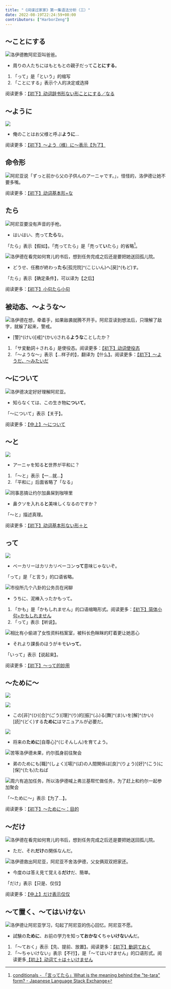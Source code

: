 ```yaml
---
title: "《间谍过家家》第一集语法分析（三）"
date: 2022-08-19T22:24:59+08:00
contributors: ["HarborZeng"]
---
```


## ～ことにする

![洛伊德教阿尼亚叫爸爸。](https://tellyouwhat-static-1251995834.cos.ap-chongqing.myqcloud.com/images/image-20220816225247133.png)

- 周りの人たちにはもともとの親子だって**ことにする**。

1. 「って」是「という」的缩写
2. 「ことにする」表示个人的决定或选择

阅读更多：[【初下】动词辞书形ない形ことにする／なる](/grammar/xbr-p2/动词辞书形ない形ことにするなる/)

## ～ように

![](https://tellyouwhat-static-1251995834.cos.ap-chongqing.myqcloud.com/images/image-20220816231224239.png)

- 俺のことはお父様と呼ぶ**ように**...

阅读更多：[【初下】～よう（様）に～表示【为了】](/grammar/xbr-p2/よう様に/)

## 命令形

![阿尼亚说「ずっと前から父の子供んのアーニャです。」，怪怪的，洛伊德让她不要多嘴。](https://tellyouwhat-static-1251995834.cos.ap-chongqing.myqcloud.com/images/image-20220816231629696.png)

阅读更多：[【初下】动词基本形+な](/grammar/xbr-p2/动词基本形+な/)

## たら

![阿尼亚要没有声音的手枪。](https://tellyouwhat-static-1251995834.cos.ap-chongqing.myqcloud.com/images/image-20220819222553210.png)

- はいはい、売って**たら**な。

「たら」表示【假如】。「売ってたら」是「売って**い**たら」的省略[^1]。

![洛伊德在看完如何育儿的书后，想到任务完成之后还是要把她送回孤儿院。](https://tellyouwhat-static-1251995834.cos.ap-chongqing.myqcloud.com/images/image-20220820142600556.png)

- どうせ、任務が終わっ**たら**[孤児院]^(こじいん)へ[戻]^(もど)す。

「たら」表示【确定条件】，可以译为【之后】

阅读更多：[【初下】小句たら小句](/grammar/xbr-p2/小句たら小句/)

[^1]: [conditionals - 「言ってたら」What is the meaning behind the "te-tara" form? - Japanese Language Stack Exchange](https://japanese.stackexchange.com/questions/33990/言ってたら-what-is-the-meaning-behind-the-te-tara-form)

## 被动态、～ような～

![洛伊德在想，牵着手，如果敌袭就腾不开手。阿尼亚读到想法后，只理解了敌字，就躲了起来，警戒。](https://tellyouwhat-static-1251995834.cos.ap-chongqing.myqcloud.com/images/image-20220819225604835.png)

- [警]^(けい)[戒]^(かい)される**ような**ことしたか？

1. 「サ変動詞＋される」是使役态。阅读更多：[【初下】动词使役态](/grammar/xbr-p2/动词使役态/)
2. 「～ような～」表示【...样子的】，翻译为【什么】。阅读更多：[【初下】～ようだ、～みたいだ](/grammar/xbr-p2/ようだみたいだ/)

## ～について

![洛伊德决定好好理解阿尼亚。](https://tellyouwhat-static-1251995834.cos.ap-chongqing.myqcloud.com/images/image-20220819231050788.png)

- 知らなくては、この生き物**について**。

「～について」表示【关于】。

阅读更多：[【中上】～について](/grammar/xbr-m1/について/)

## ～と

![](https://tellyouwhat-static-1251995834.cos.ap-chongqing.myqcloud.com/images/image-20220819231257884.png)

- アーニャを知る**と**世界が平和に？

1. 「～と」表示【一...就...】
2. 「平和に」后面省略了「なる」

![同事恶搞让约尔加鼻屎到咖啡里](https://tellyouwhat-static-1251995834.cos.ap-chongqing.myqcloud.com/images/image-20220821105336888.png)

- 鼻クソを入れる**と**美味しくなるのですか？

「～と」描述真理。

阅读更多：[【初下】动词基本形ない形＋と](/grammar/xbr-p2/动词基本形ない形と/)

## って

![](https://tellyouwhat-static-1251995834.cos.ap-chongqing.myqcloud.com/images/image-20220820135801550.png)

- ベーカリーはカリカリベーコン**って**意味じゃないぞ。

「って」是「と言う」的口语省略。

![市役所几个八卦的公务员在闲聊](https://tellyouwhat-static-1251995834.cos.ap-chongqing.myqcloud.com/images/image-20220821103615035.png)

- うちに、泥棒入ったかもって。

1. 「かも」是「かもしれません」的口语缩略形式。阅读更多：[【初下】简体小句+かもしれません](/grammar/xbr-p2/简体小句かもしれません/)
2. 「って」表示【听说】。

![相比有小偷进了女性资料档案室，被科长色眯眯的盯着更让她恶心](https://tellyouwhat-static-1251995834.cos.ap-chongqing.myqcloud.com/images/image-20220821104747594.png)

- それより課長のほうがキモ**いって**。

「いって」表示【说起来】。

阅读更多：[【初下】～って的妙用](/grammar/xbr-p2/って的妙用/)

## ～ために～

![](https://tellyouwhat-static-1251995834.cos.ap-chongqing.myqcloud.com/images/image-20220820140959799.png)

![](https://tellyouwhat-static-1251995834.cos.ap-chongqing.myqcloud.com/images/image-20220820141009246.png)

- この[非]^(ひ)[合]^(ごう)[理]^(り)的[振]^(ふ)る[舞]^(ま)いを[解]^(かい)[読]^(どく)する**ために**はマニュアルが必要だ。

![](https://tellyouwhat-static-1251995834.cos.ap-chongqing.myqcloud.com/images/image-20220820142302173.png)

- 将来の**ために**[自尊心]^(じそんしん)を育てよう。

![苦等洛伊德未果，约尔孤身前往聚会](https://tellyouwhat-static-1251995834.cos.ap-chongqing.myqcloud.com/images/image-20220814141417974.png)

- 弟のためにも[職]^(しょく)[場]^(ば)の人間関係は[良]^(りょう)[好]^(こう)に[保]^(たも)たねば

![周六有追加任务，所以洛伊德喊上弗兰基帮忙做任务，为了赶上和约尔一起参加聚会](https://tellyouwhat-static-1251995834.cos.ap-chongqing.myqcloud.com/images/image-20220821225205737.png)

「～ために～」表示【为了...】。

阅读更多：[【初下】～ために～：目的](/grammar/xbr-p2/ために目的/)

## ～だけ

![洛伊德在看完如何育儿的书后，想到任务完成之后还是要把她送回孤儿院。](https://tellyouwhat-static-1251995834.cos.ap-chongqing.myqcloud.com/images/image-20220820143425004.png)

- ただ、それ**だけ**の関係なんだ。

![洛伊德救出阿尼亚，阿尼亚不舍洛伊德，父女俩双双把家还。](https://tellyouwhat-static-1251995834.cos.ap-chongqing.myqcloud.com/images/image-20220820214719385.png)

- 今度のは答え見て覚える**だけ**だ、簡単。

「だけ」表示【只是、仅仅】

阅读更多：[【中上】だけ表示仅仅](/grammar/xbr-m1/だけ表示仅仅/)

## ～て置く、～てはいけない

![洛伊德让阿尼亚学习，勾起了阿尼亚的伤心回忆。阿尼亚不愿。](https://tellyouwhat-static-1251995834.cos.ap-chongqing.myqcloud.com/images/image-20220820144218712.png)

- 試験の**ために**、お前の学力を知っ**ておかなく**ちゃ**いけないん**だ。

1. 「～ておく」表示【先、提前、放置】。阅读更多：[【初下】動詞ておく](/grammar/xbr-p2/動詞ておく/)
2. 「～ちゃいけない」表示【不行】，是「～てはいけません」的口语形式。阅读更多[【初上】动词て＋は＋いけません](/grammar/xbr-p1/动词てはいけません/)
